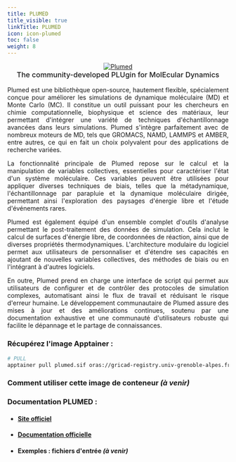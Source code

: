 ```yaml
---
title: PLUMED
title_visible: true
linkTitle: PLUMED
icon: icon-plumed
toc: false
weight: 8
---
```


<div style="text-align: center;">
    <a href="https://www.plumed.org/" target="_blank">
        <img alt="Plumed" src="/images/plumed.png" class="codes-pages-top-logo logo-plumed">
    </a>
</div>

<h3 style="margin-top: 0; font-weight: 500;" align="center">The community-developed PLUgin for MolEcular Dynamics</h2>

<div align="justify">

Plumed est une bibliothèque open-source, hautement flexible, spécialement conçue pour améliorer les simulations de dynamique moléculaire (MD) et Monte Carlo (MC). Il constitue un outil puissant pour les chercheurs en chimie computationnelle, biophysique et science des matériaux, leur permettant d'intégrer une variété de techniques d'échantillonnage avancées dans leurs simulations. Plumed s'intègre parfaitement avec de nombreux moteurs de MD, tels que GROMACS, NAMD, LAMMPS et AMBER, entre autres, ce qui en fait un choix polyvalent pour des applications de recherche variées.

La fonctionnalité principale de Plumed repose sur le calcul et la manipulation de variables collectives, essentielles pour caractériser l'état d'un système moléculaire. Ces variables peuvent être utilisées pour appliquer diverses techniques de biais, telles que la métadynamique, l'échantillonnage par parapluie et la dynamique moléculaire dirigée, permettant ainsi l'exploration des paysages d'énergie libre et l'étude d'événements rares.

Plumed est également équipé d'un ensemble complet d'outils d'analyse permettant le post-traitement des données de simulation. Cela inclut le calcul de surfaces d'énergie libre, de coordonnées de réaction, ainsi que de diverses propriétés thermodynamiques. L'architecture modulaire du logiciel permet aux utilisateurs de personnaliser et d'étendre ses capacités en ajoutant de nouvelles variables collectives, des méthodes de biais ou en l'intégrant à d'autres logiciels.

En outre, Plumed prend en charge une interface de script qui permet aux utilisateurs de configurer et de contrôler des protocoles de simulation complexes, automatisant ainsi le flux de travail et réduisant le risque d'erreur humaine. Le développement communautaire de Plumed assure des mises à jour et des améliorations continues, soutenu par une documentation exhaustive et une communauté d'utilisateurs robuste qui facilite le dépannage et le partage de connaissances.

</div>

### Récupérez l'image Apptainer :

```bash
# PULL
apptainer pull plumed.sif oras://gricad-registry.univ-grenoble-alpes.fr/diamond/apptainer/apptainer-singularity-projects/plumed.sif:latest
```

### Comment utiliser cette image de conteneur _(à venir)_

### Documentation PLUMED :

- #### <a href="https://www.plumed.org/" target="_blank">Site officiel</a>

- #### <a href="https://www.plumed.org/doc" target="_blank">Documentation officielle</a>

- #### Exemples : fichiers d'entrée _(à venir)_
